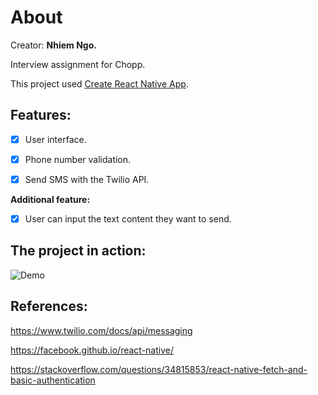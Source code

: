 # About

Creator: **Nhiem Ngo.**

Interview assignment for Chopp.

This project used [Create React Native App](https://github.com/react-community/create-react-native-app).

## Features:

- [X] User interface.

- [x] Phone number validation.

- [x] Send SMS with the Twilio API.

**Additional feature:**

- [x] User can input the text content they want to send.

## The project in action:

![Demo](./action.gif)

## References:

https://www.twilio.com/docs/api/messaging

https://facebook.github.io/react-native/

https://stackoverflow.com/questions/34815853/react-native-fetch-and-basic-authentication
